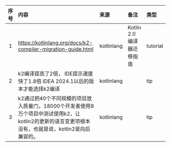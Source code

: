 | 序号  | 内容                                                                                     | 来源       | 备注                                                                                                                                                                       | 类型      |
|:---:|:---------------------------------------------------------------------------------------|:---------|:-----------------------------------|:--------|
|1 | https://kotlinlang.org/docs/k2-compiler-migration-guide.html                           | kotlinlang | Kotlin 2.0 编译器迁移指南                                                                                                                                                    | tutorial |
|2| k2编译提高了2倍， IDE提示速度快了1.8倍      IDEA 2024.1以后的版本才能选择k2编译                                 | kotlinlang |                                                                                                                                                                            | tip      |
|3| k2通过把40个不同规模的项目放入质量门，18000个开发者使用8万个项目中测试使用k2，让kotlin2的更新的语言变更项根本没有，也就是说，kotlin2是向后兼容的。 | kotlinlang |                                                                                                                                                                            | tip      |
